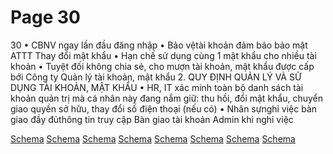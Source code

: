 # Page 30

30
• CBNV ngay lần đầu đăng nhập
• Bảo vệtài khoản đảm bảo bảo mật ATTT
Thay đổi mật khẩu
• Hạn chế sử dụng cùng 1 mật khẩu cho nhiều tài 
khoản
• Tuyệt đối không chia sẻ, cho mượn tài khoản, 
mật khẩu được cấp bới Công ty
Quản lý tài khoản, mật 
khẩu
2. QUY ĐỊNH QUẢN LÝ VÀ SỬ DỤNG TÀI KHOẢN, MẬT KHẨU
• HR, IT xác minh toàn bộ danh sách tài khoản 
quản trị mà cá nhân này đang nắm giữ: thu hồi, 
đổi mật khẩu, chuyển giao quyền sở hữu, thay 
đổi số điện thoại (nếu có)
• Nhân sựnghỉ việc bàn giao đầy đủthông tin 
truy cập
Bàn giao tài khoản 
Admin khi nghỉ việc

[Schema](page_30_img_0.png)
[Schema](page_30_img_1.png)
[Schema](page_30_img_2.png)
[Schema](page_30_img_3.png)
[Schema](page_30_img_4.png)
[Schema](page_30_img_5.png)
[Schema](page_30_img_6.png)
[Schema](page_30_img_7.png)
